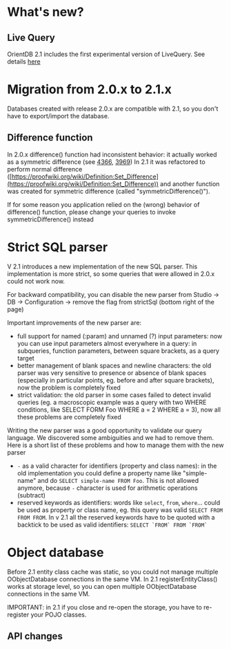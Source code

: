 # What's new?
## Live Query

OrientDB 2.1 includes the first experimental version of LiveQuery. See details  [here](https://github.com/orientechnologies/orientdb-docs/blob/master/Live-Query.md)

# Migration from 2.0.x to 2.1.x

Databases created with release 2.0.x are compatible with 2.1, so you don't have to export/import the database. 

## Difference function

In 2.0.x difference() function had inconsistent behavior: it actually worked as a symmetric difference (see [4366](https://github.com/orientechnologies/orientdb/issues/4366), [3969](https://github.com/orientechnologies/orientdb/issues/3969))
In 2.1 it was refactored to perform normal difference ([https://proofwiki.org/wiki/Definition:Set_Difference](https://proofwiki.org/wiki/Definition:Set_Difference)) and another function was created for symmetric difference (called "symmetricDifference()").

If for some reason you application relied on the (wrong) behavior of difference() function, please change your queries to invoke symmetricDifference() instead

# Strict SQL parser

V 2.1 introduces a new implementation of the new SQL parser. This implementation is more strict, so some queries that were allowed in 2.0.x could not work now.

For backward compatibility, you can disable the new parser from Studio -> DB -> Configuration -> remove the flag from strictSql (bottom right of the page)

Important improvements of the new parser are:
* full support for named (:param) and unnamed (?) input parameters: now you can use input parameters almost everywhere in a query: in subqueries, function parameters, between square brackets, as a query target
* better management of blank spaces and newline characters: the old parser was very sensitive to presence or absence of blank spaces (especially in particular points, eg. before and after square brackets), now the problem is completely fixed
* strict validation: the old parser in some cases failed to detect invalid queries (eg. a macroscopic example was a query with two WHERE conditions, like SELECT FORM Foo WHERE a = 2 WHERE a = 3), now all these problems are completely fixed


Writing the new parser was a good opportunity to validate our query language. We discovered some ambiguities and we had to remove them. Here is a short list of these problems and how to manage them with the new parser
* ```-``` as a valid character for identifiers (property and class names): in the old implementation you could define a property name like "simple-name" and do ```SELECT simple-name FROM Foo```. This is not allowed anymore, because ```-``` character is used for arithmetic operations (subtract)
* reserved keywords as identifiers: words like ```select```, ```from```, ```where```... could be used as property or class name, eg. this query was valid ```SELECT FROM FROM FROM```. In v 2.1 all the reserved keywords have to be quoted with a backtick to be used as valid identifiers: ```SELECT `FROM` FROM `FROM` ```

# Object database
Before 2.1 entity class cache was static, so you could not manage multiple OObjectDatabase connections in the same VM. In 2.1 registerEntityClass() works at storage level, so you can open multiple OObjectDatabase connections in the same VM.

IMPORTANT: in 2.1 if you close and re-open the storage, you have to re-register your POJO classes.

## API changes

